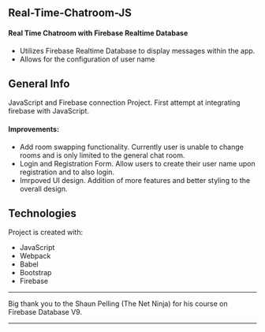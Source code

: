 ## Real-Time-Chatroom-JS

<h4>Real Time Chatroom with Firebase Realtime Database</h4>

<ul>
  <li>Utilizes Firebase Realtime Database to display messages within the app.</li>
  <li>Allows for the configuration of user name</li>
</ul>

## General Info

JavaScript and Firebase connection Project. First attempt at integrating firebase with JavaScript.

<h4>Improvements:</h4>

<ul>
  <li>Add room swapping functionality. Currently user is unable to change rooms and is only limited to the general chat room.</li>
  <li>Login and Registration Form. Allow users to create their user name upon registration and to also login.</li>
  <li>Imrpoved UI design. Addition of more features and better styling to the overall design.</li>
</ul>

## Technologies

Project is created with:

<ul>
  <li> JavaScript </li>
  <li> Webpack </li>
  <li> Babel </li>
  <li> Bootstrap </li>
  <li> Firebase </li>
</ul>

---

Big thank you to the Shaun Pelling (The Net Ninja) for his course on Firebase Database V9.

---
